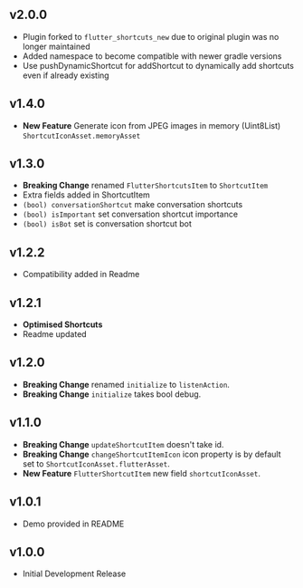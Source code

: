 ## v2.0.0

* Plugin forked to `flutter_shortcuts_new` due to original plugin was no longer maintained
* Added namespace to become compatible with newer gradle versions
* Use pushDynamicShortcut for addShortcut to dynamically add shortcuts even if already existing

## v1.4.0

* **New Feature** Generate icon from JPEG images in memory (Uint8List) `ShortcutIconAsset.memoryAsset`

## v1.3.0

* **Breaking Change** renamed `FlutterShortcutsItem` to `ShortcutItem`
* Extra fields added in ShortcutItem
* `(bool) conversationShortcut` make conversation shortcuts
* `(bool) isImportant` set conversation shortcut importance
* `(bool) isBot` set is conversation shortcut bot

## v1.2.2

* Compatibility added in Readme

## v1.2.1

* **Optimised Shortcuts**
* Readme updated
  
## v1.2.0

* **Breaking Change** renamed `initialize` to `listenAction`.
* **Breaking Change** `initialize` takes bool debug.

## v1.1.0

* **Breaking Change** `updateShortcutItem` doesn't take id.
* **Breaking Change** `changeShortcutItemIcon` icon property is by default set to `ShortcutIconAsset.flutterAsset`.
* **New Feature** `FlutterShortcutItem` new field `shortcutIconAsset`.

## v1.0.1

* Demo provided in README

## v1.0.0

* Initial Development Release
